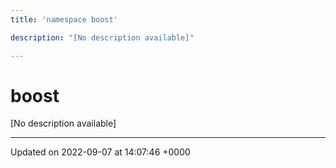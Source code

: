```yaml
---
title: 'namespace boost'

description: "[No description available]"

---
```


# boost

[No description available]






-------------------------------

Updated on 2022-09-07 at 14:07:46 +0000